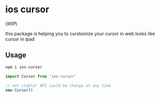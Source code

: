 # ios cursor

(_WIP_)

this package is helping you to curstomize your cursor in web looks like cursor in ipad

## Usage

```bash
npm i ios-cursor
```

```js
import Cursor from 'ios-cursor'

// not stable! API could be change at any time
new Cursor()
```
